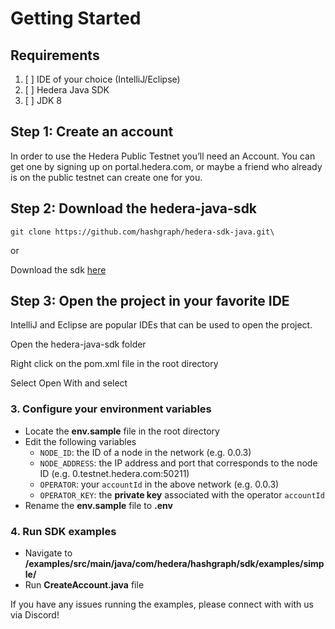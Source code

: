 # Getting Started

## Requirements

1. [ ] IDE of your choice \(IntelliJ/Eclipse\)
2. [ ] Hedera Java SDK
3. [ ] JDK 8

## Step 1: Create an account

In order to use the Hedera Public Testnet you’ll need an Account. You can get one by signing up on portal.hedera.com, or maybe a friend who already is on the public testnet can create one for you.

## Step 2: Download the hedera-java-sdk

```text
git clone https://github.com/hashgraph/hedera-sdk-java.git\
```

 or

Download the sdk [here](https://github.com/hashgraph/hedera-sdk-java)

## Step 3: Open the project in your favorite IDE

IntelliJ and Eclipse are popular IDEs that can be used to open the project.

Open the hedera-java-sdk folder

Right click on the pom.xml file in the root directory

Select Open With and select 



### 3. Configure your environment variables

* Locate the **env.sample** file in the root directory
* Edit the following variables
  * `NODE_ID`: the ID of a node in the network \(e.g. 0.0.3\)
  * `NODE_ADDRESS`: the IP address and port that corresponds to the node ID \(e.g. 0.testnet.hedera.com:50211\)
  * `OPERATOR`: your `accountId` in the above network \(e.g. 0.0.3\)
  * `OPERATOR_KEY`: the **private key** associated with the operator `accountId`
* Rename the **env.sample** file to **.env**

### 4. Run SDK examples

* Navigate to **/examples/src/main/java/com/hedera/hashgraph/sdk/examples/simple/**
* Run **CreateAccount.java** file

If you have any issues running the examples, please connect with with us via Discord!

